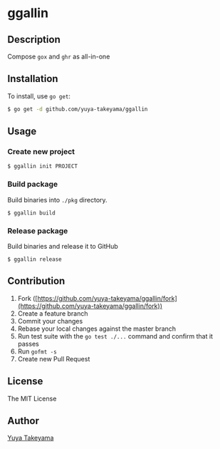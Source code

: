# ggallin

## Description

Compose `gox` and `ghr` as all-in-one

## Installation

To install, use `go get`:

```bash
$ go get -d github.com/yuya-takeyama/ggallin
```

## Usage

### Create new project

```
$ ggallin init PROJECT
```

### Build package

Build binaries into `./pkg` directory.

```
$ ggallin build
```

### Release package

Build binaries and release it to GitHub

```
$ ggallin release
```

## Contribution

1. Fork ([https://github.com/yuya-takeyama/ggallin/fork](https://github.com/yuya-takeyama/ggallin/fork))
1. Create a feature branch
1. Commit your changes
1. Rebase your local changes against the master branch
1. Run test suite with the `go test ./...` command and confirm that it passes
1. Run `gofmt -s`
1. Create new Pull Request

## License

The MIT License

## Author

[Yuya Takeyama](https://github.com/yuya-takeyama)
